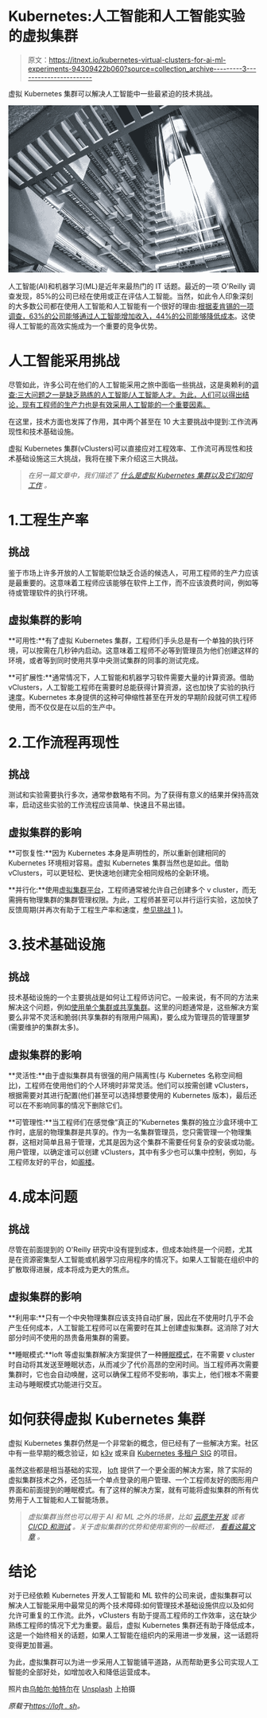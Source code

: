 # Kubernetes:人工智能和人工智能实验的虚拟集群

> 原文：<https://itnext.io/kubernetes-virtual-clusters-for-ai-ml-experiments-94309422b060?source=collection_archive---------3----------------------->

虚拟 Kubernetes 集群可以解决人工智能中一些最紧迫的技术挑战。

![](img/c33d1a72d3a8ac812e481a0433b0516c.png)

人工智能(AI)和机器学习(ML)是近年来最热门的 IT 话题。最近的一项 O'Reilly 调查发现，85%的公司已经在使用或正在评估人工智能。当然，如此令人印象深刻的大多数公司都在使用人工智能和人工智能有一个很好的理由:[根据麦肯锡的一项调查，63%的公司能够通过人工智能增加收入，44%的公司能够降低成本](https://www.mckinsey.com/featured-insights/artificial-intelligence/global-ai-survey-ai-proves-its-worth-but-few-scale-impact)。这使得人工智能的高效实施成为一个重要的竞争优势。

# 人工智能采用挑战

尽管如此，许多公司在他们的人工智能采用之旅中面临一些挑战，这是奥赖利的[调查:三大问题之一是缺乏熟练的人工智能/人工智能人才。为此，人们可以得出结论，现有工程师的生产力也是有效采用人工智能的一个重要因素。](https://www.oreilly.com/radar/ai-adoption-in-the-enterprise-2020/)

在这里，技术方面也发挥了作用，其中两个甚至在 10 大主要挑战中提到:工作流再现性和技术基础设施。

虚拟 Kubernetes 集群(vClusters)可以直接应对工程效率、工作流可再现性和技术基础设施这三大挑战，我将在接下来介绍这三大挑战。

> *在另一篇文章中，我们描述了* [*什么是虚拟 Kubernetes 集群以及它们如何工作*](https://loft.sh/blog/introduction-into-virtual-clusters-in-kubernetes/) *。*

# 1.工程生产率

## 挑战

鉴于市场上许多开放的人工智能职位缺乏合适的候选人，可用工程师的生产力应该是最重要的。这意味着工程师应该能够在软件上工作，而不应该浪费时间，例如等待或管理软件的执行环境。

## 虚拟集群的影响

**可用性:**有了虚拟 Kubernetes 集群，工程师们手头总是有一个单独的执行环境，可以按需在几秒钟内启动。这意味着工程师不必等到管理员为他们创建这样的环境，或者等到同时使用共享中央测试集群的同事的测试完成。

**可扩展性:**通常情况下，人工智能和机器学习软件需要大量的计算资源。借助 vClusters，人工智能工程师在需要时总能获得计算资源，这也加快了实验的执行速度。Kubernetes 本身提供的这种可伸缩性甚至在开发的早期阶段就可供工程师使用，而不仅仅是在以后的生产中。

# 2.工作流程再现性

## 挑战

测试和实验需要执行多次，通常参数略有不同。为了获得有意义的结果并保持高效率，启动这些实验的工作流程应该简单、快速且不易出错。

## 虚拟集群的影响

**可恢复性:**因为 Kubernetes 本身是声明性的，所以重新创建相同的 Kubernetes 环境相对容易。虚拟 Kubernetes 集群当然也是如此。借助 vClusters，可以更轻松、更快速地创建完全相同规格的全新环境。

**并行化:**使用[虚拟集群平台](https://loft.sh/)，工程师通常被允许自己创建多个 v cluster，而无需拥有物理集群的集群管理权限。为此，工程师甚至可以并行运行实验，这加快了反馈周期(并再次有助于工程生产率和速度，[参见挑战 1](https://loft.sh/blog/kubernetes-virtual-clusters-for-ai-ml-experiments/#1-engineering-productivity) )。

# 3.技术基础设施

## 挑战

技术基础设施的一个主要挑战是如何让工程师访问它。一般来说，有不同的方法来解决这个问题，例如[使用单个集群或共享集群](https://loft.sh/blog/individual_kubernetes_clusters_vs-_shared_kubernetes_clusters_for_development/)。这里的问题通常是，这些解决方案要么非常不灵活和脆弱(共享集群的有限用户隔离)，要么成为管理员的管理噩梦(需要维护的集群太多)。

## 虚拟集群的影响

**灵活性:**由于虚拟集群具有很强的用户隔离性(与 Kubernetes 名称空间相比)，工程师在使用他们的个人环境时非常灵活。他们可以按需创建 vClusters，根据需要对其进行配置(他们甚至可以选择想要使用的 Kubernetes 版本)，最后还可以在不影响同事的情况下删除它们。

**可管理性:**当工程师们在感觉像“真正的”Kubernetes 集群的独立沙盒环境中工作时，底层的物理集群是共享的。作为一名集群管理员，您只需管理一个物理集群，这相对简单且易于管理，尤其是因为这个集群不需要任何复杂的安装或功能。用户管理，以确定谁可以创建 vClusters，其中有多少也可以集中控制，例如，与工程师友好的平台，如[阁楼](https://loft.sh/use-cases/ai-machine-learning-experiments)。

# 4.成本问题

## 挑战

尽管在前面提到的 O'Reilly 研究中没有提到成本，但成本始终是一个问题，尤其是在资源密集型人工智能或机器学习应用程序的情况下。如果人工智能在组织中的扩散取得进展，成本将成为更大的焦点。

## 虚拟集群的影响

**利用率:**只有一个中央物理集群应该支持自动扩展，因此在不使用时几乎不会产生任何成本，人工智能工程师可以在需要时在其上创建虚拟集群。这消除了对大部分时间不使用的昂贵备用集群的需要。

**睡眠模式:**loft 等虚拟集群解决方案提供了一种[睡眠模式](https://loft.sh/docs/sleep-mode/basics)，在不需要 v cluster 时自动将其发送至睡眠状态，从而减少了代价高昂的空闲时间。当工程师再次需要集群时，它也会自动唤醒，这可以确保工程师不受影响，事实上，他们根本不需要主动与睡眠模式功能进行交互。

# 如何获得虚拟 Kubernetes 集群

虚拟 Kubernetes 集群仍然是一个非常新的概念，但已经有了一些解决方案。社区中有一些早期的概念验证，如 [k3v](https://github.com/ibuildthecloud/k3v) 或来自 [Kubernetes 多租户 SIG](https://github.com/kubernetes-sigs/multi-tenancy/tree/master/incubator/virtualcluster) 的项目。

虽然这些都是相当基础的实现， [loft](https://loft.sh/) 提供了一个更全面的解决方案，除了实际的虚拟集群技术之外，还包括一个单点登录的用户管理、一个工程师友好的图形用户界面和前面提到的睡眠模式。有了这样的解决方案，就有可能将虚拟集群的所有优势用于人工智能和人工智能场景。

> *虚拟集群当然也可以用于 AI 和 ML 之外的场景，比如* [*云原生开发*](https://loft.sh/blog/kubernetes-virtual-clusters-as-development-environments/) *或者* [*CI/CD 和测试*](https://loft.sh/blog/kubernetes-virtual-clusters-for-ci-cd-testing/) *。关于虚拟集群的优势和使用案例的一般概述，* [*看看这篇文章*](https://loft.sh/blog/virtual-clusters-for-kubernetes-benefits-use-cases/) *。*

# 结论

对于已经依赖 Kubernetes 开发人工智能和 ML 软件的公司来说，虚拟集群可以解决人工智能采用中最常见的两个技术障碍:如何管理技术基础设施供应以及如何允许可重复的工作流。此外，vClusters 有助于提高工程师的工作效率，这在缺少熟练工程师的情况下尤为重要。最后，虚拟 Kubernetes 集群还有助于降低成本，这是一个始终相关的话题，如果人工智能在组织内的采用进一步发展，这一话题将变得更加普遍。

为此，虚拟集群可以为进一步采用人工智能铺平道路，从而帮助更多公司实现人工智能的全部好处，如增加收入和降低运营成本。

照片由[乌帕尔·帕特尔](https://unsplash.com/@visualsofupal?utm_source=unsplash&utm_medium=referral&utm_content=creditCopyText)在 [Unsplash](https://unsplash.com/?utm_source=unsplash&utm_medium=referral&utm_content=creditCopyText) 上拍摄

*原载于*[*https://loft . sh*](https://loft.sh/blog/kubernetes-virtual-clusters-for-ai-ml-experiments/)*。*